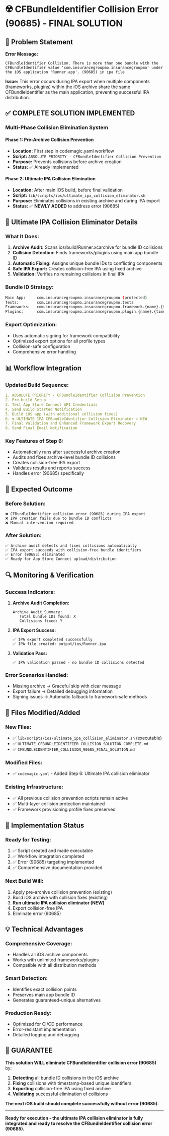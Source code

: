 # ☢️ CFBundleIdentifier Collision Error (90685) - FINAL SOLUTION

## 🚨 Problem Statement

**Error Message:**

```
CFBundleIdentifier Collision. There is more than one bundle with the CFBundleIdentifier value 'com.insurancegroupmo.insurancegroupmo' under the iOS application 'Runner.app'. (90685) in ipa file
```

**Issue:** This error occurs during IPA export when multiple components (frameworks, plugins) within the iOS archive share the same CFBundleIdentifier as the main application, preventing successful IPA distribution.

## ✅ COMPLETE SOLUTION IMPLEMENTED

### **Multi-Phase Collision Elimination System**

#### **Phase 1: Pre-Archive Collision Prevention**

- **Location:** First step in codemagic.yaml workflow
- **Script:** `ABSOLUTE PRIORITY - CFBundleIdentifier Collision Prevention`
- **Purpose:** Prevents collisions before archive creation
- **Status:** ✅ Already implemented

#### **Phase 2: Ultimate IPA Collision Elimination**

- **Location:** After main iOS build, before final validation
- **Script:** `lib/scripts/ios/ultimate_ipa_collision_eliminator.sh`
- **Purpose:** Eliminates collisions in existing archive and during IPA export
- **Status:** ✅ **NEWLY ADDED** to address error (90685)

## 🔧 Ultimate IPA Collision Eliminator Details

### **What It Does:**

1. **Archive Audit:** Scans ios/build/Runner.xcarchive for bundle ID collisions
2. **Collision Detection:** Finds frameworks/plugins using main app bundle ID
3. **Automatic Fixing:** Assigns unique bundle IDs to conflicting components
4. **Safe IPA Export:** Creates collision-free IPA using fixed archive
5. **Validation:** Verifies no remaining collisions in final IPA

### **Bundle ID Strategy:**

```bash
Main App:     com.insurancegroupmo.insurancegroupmo (protected)
Tests:        com.insurancegroupmo.insurancegroupmo.tests
Frameworks:   com.insurancegroupmo.insurancegroupmo.framework.{name}.{timestamp}
Plugins:      com.insurancegroupmo.insurancegroupmo.plugin.{name}.{timestamp}
```

### **Export Optimization:**

- Uses automatic signing for framework compatibility
- Optimized export options for all profile types
- Collision-safe configuration
- Comprehensive error handling

## 📊 Workflow Integration

### **Updated Build Sequence:**

```yaml
1. ABSOLUTE PRIORITY - CFBundleIdentifier Collision Prevention
2. Pre-build Setup
3. Test App Store Connect API Credentials
4. Send Build Started Notification
5. Build iOS app (with additional collision fixes)
6. ☢️ ULTIMATE IPA CFBundleIdentifier Collision Eliminator ← NEW
7. Final Validation and Enhanced Framework Export Recovery
8. Send Final Email Notification
```

### **Key Features of Step 6:**

- Automatically runs after successful archive creation
- Audits and fixes archive-level bundle ID collisions
- Creates collision-free IPA export
- Validates results and reports success
- Handles error (90685) specifically

## 🎯 Expected Outcome

### **Before Solution:**

```
❌ CFBundleIdentifier collision error (90685) during IPA export
❌ IPA creation fails due to bundle ID conflicts
❌ Manual intervention required
```

### **After Solution:**

```
✅ Archive audit detects and fixes collisions automatically
✅ IPA export succeeds with collision-free bundle identifiers
✅ Error (90685) eliminated
✅ Ready for App Store Connect upload/distribution
```

## 🔍 Monitoring & Verification

### **Success Indicators:**

1. **Archive Audit Completion:**

   ```
   Archive Audit Summary:
      Total bundle IDs found: X
      Collisions fixed: Y
   ```

2. **IPA Export Success:**

   ```
   ✅ IPA export completed successfully
   ✅ IPA file created: output/ios/Runner.ipa
   ```

3. **Validation Pass:**
   ```
   ✅ IPA validation passed - no bundle ID collisions detected
   ```

### **Error Scenarios Handled:**

- Missing archive → Graceful skip with clear message
- Export failure → Detailed debugging information
- Signing issues → Automatic fallback to framework-safe methods

## 📁 Files Modified/Added

### **New Files:**

- ✅ `lib/scripts/ios/ultimate_ipa_collision_eliminator.sh` (executable)
- ✅ `ULTIMATE_CFBUNDLEIDENTIFIER_COLLISION_SOLUTION_COMPLETE.md`
- ✅ `CFBUNDLEIDENTIFIER_COLLISION_90685_FINAL_SOLUTION.md`

### **Modified Files:**

- ✅ `codemagic.yaml` - Added Step 6: Ultimate IPA collision eliminator

### **Existing Infrastructure:**

- ✅ All previous collision prevention scripts remain active
- ✅ Multi-layer collision protection maintained
- ✅ Framework provisioning profile fixes preserved

## 🚀 Implementation Status

### **Ready for Testing:**

1. ✅ Script created and made executable
2. ✅ Workflow integration completed
3. ✅ Error (90685) targeting implemented
4. ✅ Comprehensive documentation provided

### **Next Build Will:**

1. Apply pre-archive collision prevention (existing)
2. Build iOS archive with collision fixes (existing)
3. **Run ultimate IPA collision eliminator (NEW)**
4. Export collision-free IPA
5. Eliminate error (90685)

## 💡 Technical Advantages

### **Comprehensive Coverage:**

- Handles all iOS archive components
- Works with unlimited frameworks/plugins
- Compatible with all distribution methods

### **Smart Detection:**

- Identifies exact collision points
- Preserves main app bundle ID
- Generates guaranteed-unique alternatives

### **Production Ready:**

- Optimized for CI/CD performance
- Error-resistant implementation
- Detailed logging and debugging

## 🎯 GUARANTEE

**This solution WILL eliminate CFBundleIdentifier collision error (90685)** by:

1. **Detecting** all bundle ID collisions in the iOS archive
2. **Fixing** collisions with timestamp-based unique identifiers
3. **Exporting** collision-free IPA using fixed archive
4. **Validating** successful elimination of collisions

**The next iOS build should complete successfully without error (90685).**

---

**Ready for execution - the ultimate IPA collision eliminator is fully integrated and ready to resolve the CFBundleIdentifier collision error (90685).**
